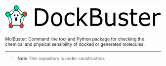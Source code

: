 
# <img src="docs/source/_static/logo_banner.png" alt="drawing" height="75"/>

MolBuster: Command line tool and Python package for checking the chemical
and physical sensibility of docked or generated molecules.

---

> **Note**
> This repository is under construction.
